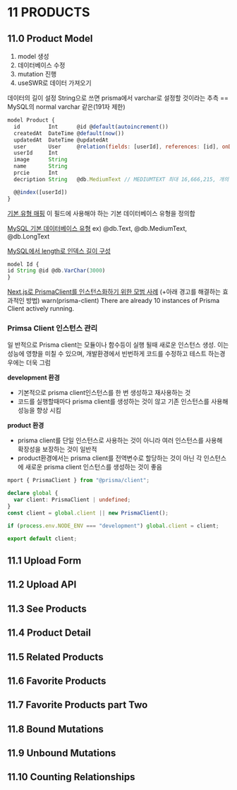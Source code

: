 # 11 PRODUCTS

## 11.0 Product Model

1. model 생성
2. 데이터베이스 수정
3. mutation 진행
4. useSWR로 데이터 가져오기

데이터의 길이 설정
String으로 쓰면 prisma에서 varchar로 설정할 것이라는 추측
== MySQL의 normal varchar 같은(191자 제한)

```js
model Product {
  id         Int      @id @default(autoincrement())
  createdAt  DateTime @default(now())
  updatedAt  DateTime @updatedAt
  user       User     @relation(fields: [userId], references: [id], onDelete: Cascade)
  userId     Int
  image      String
  name       String
  prcie      Int
  decription String   @db.MediumText // MEDIUMTEXT 최대 16,666,215, 개의 문자 저장이 가능한 가변 길이 문자형

  @@index([userId])
}

```

[기본 유형 매핑](https://www.prisma.io/docs/concepts/components/prisma-schema/data-model#native-types-mapping)
이 필드에 사용해야 하는 기본 데이터베이스 유형을 정의합

[MySQL 기본 데이터베이스 유형](https://www.prisma.io/docs/reference/api-reference/prisma-schema-reference#mysql)
ex) @db.Text, @db.MediumText, @db.LongText

[MySQL에서 length로 인덱스 길이 구성](https://www.prisma.io/docs/concepts/components/prisma-schema/indexes#configuring-the-length-of-indexes-with-length-mysql)

```js
model Id {
id String @id @db.VarChar(3000)
}
```

[Next.js로 PrismaClient를 인스턴스화하기 위한 모범 사례](https://www.prisma.io/docs/support/help-articles/nextjs-prisma-client-dev-practices)
(+아래 경고를 해결하는 효과적인 방법)
warn(prisma-client) There are already 10 instances of Prisma Client actively running.

### Primsa Client 인스턴스 관리

일 반적으로 Prisma client는 모듈이나 함수등이 실행 될때 새로운 인스턴스 생성.
이는 성능에 영향을 미칠 수 있으며, 개발환경에서 빈번하게 코드를 수정하고 테스트 하는경우에는 더욱 그럼

**development 환경**

- 기본적으로 prisma client인스턴스를 한 번 생성하고 재사용하는 것
- 코드를 실행할때마다 prisma client를 생성하는 것이 않고 기존 인스턴스를 사용해 성능을 향상 시킴

**product 환경**

- prisma client를 단일 인스턴스로 사용하는 것이 아니라 여러 인스턴스를 사용해 확장성을 보장하는 것이 일반적
- product환경에서는 prisma client를 전역변수로 할당하는 것이 아닌 각 인스턴스에 새로운 prisma client 인스턴스를 생성하는 것이 좋음

```ts
mport { PrismaClient } from "@prisma/client";

declare global {
  var client: PrismaClient | undefined;
}
const client = global.client || new PrismaClient();

if (process.env.NODE_ENV === "development") global.client = client;

export default client;

```

## 11.1 Upload Form

## 11.2 Upload API

## 11.3 See Products

## 11.4 Product Detail

## 11.5 Related Products

## 11.6 Favorite Products

## 11.7 Favorite Products part Two

## 11.8 Bound Mutations

## 11.9 Unbound Mutations

## 11.10 Counting Relationships
